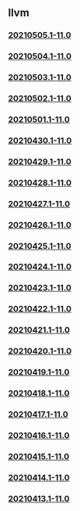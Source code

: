 ## llvm

### [20210505.1-11.0](20210505.1-11.0/index.html)
### [20210504.1-11.0](20210504.1-11.0/index.html)
### [20210503.1-11.0](20210503.1-11.0/index.html)
### [20210502.1-11.0](20210502.1-11.0/index.html)
### [20210501.1-11.0](20210501.1-11.0/index.html)
### [20210430.1-11.0](20210430.1-11.0/index.html)
### [20210429.1-11.0](20210429.1-11.0/index.html)
### [20210428.1-11.0](20210428.1-11.0/index.html)
### [20210427.1-11.0](20210427.1-11.0/index.html)
### [20210426.1-11.0](20210426.1-11.0/index.html)
### [20210425.1-11.0](20210425.1-11.0/index.html)
### [20210424.1-11.0](20210424.1-11.0/index.html)
### [20210423.1-11.0](20210423.1-11.0/index.html)
### [20210422.1-11.0](20210422.1-11.0/index.html)
### [20210421.1-11.0](20210421.1-11.0/index.html)
### [20210420.1-11.0](20210420.1-11.0/index.html)
### [20210419.1-11.0](20210419.1-11.0/index.html)
### [20210418.1-11.0](20210418.1-11.0/index.html)
### [20210417.1-11.0](20210417.1-11.0/index.html)
### [20210416.1-11.0](20210416.1-11.0/index.html)
### [20210415.1-11.0](20210415.1-11.0/index.html)
### [20210414.1-11.0](20210414.1-11.0/index.html)
### [20210413.1-11.0](20210413.1-11.0/index.html)

